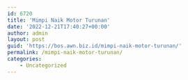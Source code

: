 ```yaml
---
id: 6720
title: 'Mimpi Naik Motor Turunan'
date: '2022-12-21T17:40:27+00:00'
author: admin
layout: post
guid: 'https://bos.awn.biz.id/mimpi-naik-motor-turunan/'
permalink: /mimpi-naik-motor-turunan/
categories:
    - Uncategorized
---
```


